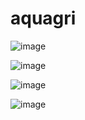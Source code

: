 # aquagri
![image](https://user-images.githubusercontent.com/93989243/224490851-8bedb0b4-3601-490d-84dc-5d7ad398a483.png)

![image](https://user-images.githubusercontent.com/93989243/224490881-61a84d37-8221-4c89-acd3-f42a2842a167.png)

![image](https://user-images.githubusercontent.com/93989243/224490807-6e3931b2-4381-4955-bb41-c83ecf3b5fcf.png)

![image](https://user-images.githubusercontent.com/93989243/224491215-73bcb046-5400-4afc-a22b-a770051c0a40.png)




